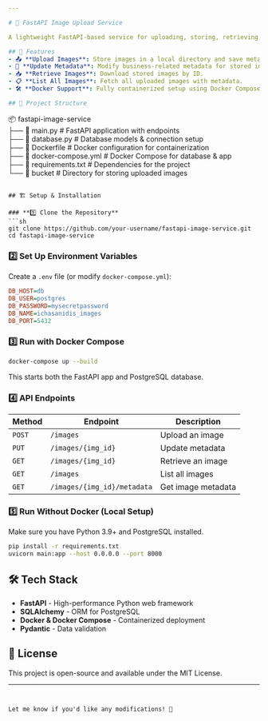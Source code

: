 ```yaml
---

# 📸 FastAPI Image Upload Service  

A lightweight FastAPI-based service for uploading, storing, retrieving, and updating image metadata with PostgreSQL as the database. Designed for scalability, this project leverages Docker for easy deployment.  

## 🚀 Features  
- 📤 **Upload Images**: Store images in a local directory and save metadata in a PostgreSQL database.  
- 🔄 **Update Metadata**: Modify business-related metadata for stored images.  
- 📥 **Retrieve Images**: Download stored images by ID.  
- 📋 **List All Images**: Fetch all uploaded images with metadata.  
- 🛠 **Docker Support**: Fully containerized setup using Docker Compose.  

## 📂 Project Structure  
```
📦 fastapi-image-service  
├── 📜 main.py           # FastAPI application with endpoints  
├── 📜 database.py       # Database models & connection setup  
├── 📜 Dockerfile        # Docker configuration for containerization  
├── 📜 docker-compose.yml # Docker Compose for database & app  
├── 📜 requirements.txt  # Dependencies for the project  
└── 📁 bucket            # Directory for storing uploaded images  
```  

## 🏗️ Setup & Installation  

### **1️⃣ Clone the Repository**  
```sh
git clone https://github.com/your-username/fastapi-image-service.git  
cd fastapi-image-service  
```

### **2️⃣ Set Up Environment Variables**  
Create a `.env` file (or modify `docker-compose.yml`):  
```ini
DB_HOST=db  
DB_USER=postgres  
DB_PASSWORD=mysecretpassword  
DB_NAME=ichasanidis_images  
DB_PORT=5432  
```

### **3️⃣ Run with Docker Compose**  
```sh
docker-compose up --build  
```
This starts both the FastAPI app and PostgreSQL database.

### **4️⃣ API Endpoints**  

| Method | Endpoint                 | Description |
|--------|--------------------------|-------------|
| `POST`  | `/images`               | Upload an image |
| `PUT`   | `/images/{img_id}`       | Update metadata |
| `GET`   | `/images/{img_id}`       | Retrieve an image |
| `GET`   | `/images`                | List all images |
| `GET`   | `/images/{img_id}/metadata` | Get image metadata |

### **5️⃣ Run Without Docker (Local Setup)**  
Make sure you have Python 3.9+ and PostgreSQL installed.  
```sh
pip install -r requirements.txt  
uvicorn main:app --host 0.0.0.0 --port 8000  
```

## 🛠️ Tech Stack  
- **FastAPI** - High-performance Python web framework  
- **SQLAlchemy** - ORM for PostgreSQL  
- **Docker & Docker Compose** - Containerized deployment  
- **Pydantic** - Data validation  

## 📜 License  
This project is open-source and available under the MIT License.  

---
```


Let me know if you'd like any modifications! 🚀
